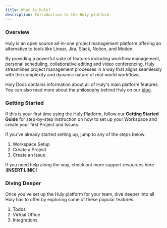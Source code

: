 ```yaml
---
title: What is Huly?
description: Introduction to the Huly platform
---
```


### Overview 
Huly is an open source all-in-one project management platform offering an alternative to tools like Linear, Jira, Slack, Notion, and Motion. 

By providing a powerful suite of features including workflow management, personal scheduling, collaborative editing and video conferencing, Huly streamlines project management processes in a way that aligns seamlessly with the complexity and dynamic nature of real-world workflows.

Huly Docs contains information about all of Huly's main platform features. You can also read more about the philosophy behind Huly on our [blog](https://huly.io/blog/symphony-of-productivity/). 

### Getting Started

If this is your first time using the Huly Platform, follow our **Getting Started Guide** for step-by-step instruction on how to set up your Workspace and create your first Project and Issues.

If you've already started setting up, jump to any of the steps below:

1. Workspace Setup
2. Create a Project
3. Create an Issue

If you need help along the way, check out more support resources here (**INSERT LINK**)!

### Diving Deeper

Once you've set up the Huly platform for your team, dive deeper into all Huly has to offer by exploring some of these popular features:

1. Todos
2. Virtual Office
3. Integrations